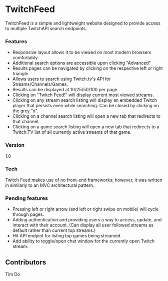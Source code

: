 # TwitchFeed

TwitchFeed is a simple and lightweight website designed to provide access to multiple TwitchAPI search endpoints.

### Features
  - Responsive layout allows it to be viewed on most modern browsers comfortably.
  - Additional search options are accessible upon clicking "Advanced"
  - Results pages can be navigated by clicking on the respective left or right triangle.
  - Allows users to search using Twitch.tv's API for Streams/Channels/Games.
  - Results can be displayed at 10/25/50/100 per page.
  - Clicking on "Twitch Feed!" will display current most viewed streams.
  - Clicking on any stream search listing will display an embedded Twitch player that persists even while searching.  Can be closed by clicking on the grey "x".
  - Clicking on a channel search listing will open a new tab that redirects to that channel.
  - Clicking on a game search listing will open a new tab that redirects to a Twitch.TV list of all currently active streams of that game.

### Version
1.0

### Tech
Twitch Feed makes use of no front-end frameworks; however, it was written in similarly to an MVC architectural pattern. 

### Pending features
  - Pressing left or right arrow (and left or right swipe on mobile) will cycle through pages.
  - Adding authentication and providing users a way to access, update, and interact with their account. (Can display all user followed streams as default rather than current top streams.)
  - Hit API endpint for listing top games being streamed.
  - Add ability to toggle/open chat window for the currently open Twitch stream.

## Contributors
Tim Do